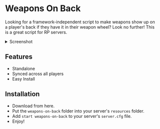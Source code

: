 # Weapons On Back

Looking for a framework-independent script to make weapons show up on a player's back if they have it in their weapon wheel? Look no further! This is a great script for RP servers.

<details>
<summary>Screenshot</summary>
<br>

![weaponsonback|690x388](https://i.imgur.com/MkmBlws.jpg)

(notice the cops with weapons on their backs)

</details>

## Features

- Standalone
- Synced across all players
- Easy Install

## Installation

- Download from here.
- Put the ``weapons-on-back`` folder into your server's ``resources`` folder.
- Add ``start weapons-on-back`` to your server's ``server.cfg`` file.
- Enjoy!

